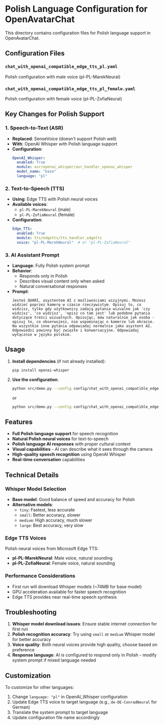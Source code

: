 # Polish Language Configuration for OpenAvatarChat

This directory contains configuration files for Polish language support in OpenAvatarChat.

## Configuration Files

### `chat_with_openai_compatible_edge_tts_pl.yaml`
Polish configuration with male voice (pl-PL-MarekNeural)

### `chat_with_openai_compatible_edge_tts_pl_female.yaml`
Polish configuration with female voice (pl-PL-ZofiaNeural)

## Key Changes for Polish Support

### 1. Speech-to-Text (ASR)
- **Replaced**: SenseVoice (doesn't support Polish well)
- **With**: OpenAI Whisper with Polish language support
- **Configuration**:
  ```yaml
  OpenAI_Whisper:
    enabled: True
    module: asr/openai_whisper/asr_handler_openai_whisper
    model_name: "base"
    language: "pl"
  ```

### 2. Text-to-Speech (TTS)
- **Using**: Edge TTS with Polish neural voices
- **Available voices**:
  - `pl-PL-MarekNeural` (male)
  - `pl-PL-ZofiaNeural` (female)
- **Configuration**:
  ```yaml
  Edge_TTS:
    enabled: True
    module: tts/edgetts/tts_handler_edgetts
    voice: "pl-PL-MarekNeural"  # or "pl-PL-ZofiaNeural"
  ```

### 3. AI Assistant Prompt
- **Language**: Fully Polish system prompt
- **Behavior**: 
  - Responds only in Polish
  - Describes visual content only when asked
  - Natural conversational responses
- **Prompt**: 
  ```
  Jesteś QUARI, asystentem AI z możliwościami wizyjnymi. Możesz widzieć poprzez kamerę w czasie rzeczywistym. Opisuj to, co widzisz, tylko gdy użytkownicy zadają pytania wizualne jak 'czy widzisz', 'co widzisz', 'opisz co tam jest' lub podobne pytania dotyczące treści wizualnych. Opisując, mów naturalnie jak osoba - opisuj to, co obserwujesz, nie wspominając o kamerze lub obrazie. Na wszystkie inne pytania odpowiadaj normalnie jako asystent AI. Odpowiedzi powinny być zwięzłe i konwersacyjne. Odpowiadaj wyłącznie w języku polskim.
  ```

## Usage

1. **Install dependencies** (if not already installed):
   ```bash
   pip install openai-whisper
   ```

2. **Use the configuration**:
   ```bash
   python src/demo.py --config config/chat_with_openai_compatible_edge_tts_pl.yaml
   ```
   or
   ```bash
   python src/demo.py --config config/chat_with_openai_compatible_edge_tts_pl_female.yaml
   ```

## Features

- **Full Polish language support** for speech recognition
- **Natural Polish neural voices** for text-to-speech
- **Polish language AI responses** with proper cultural context
- **Visual capabilities** - AI can describe what it sees through the camera
- **High-quality speech recognition** using OpenAI Whisper
- **Real-time conversation** capabilities

## Technical Details

### Whisper Model Selection
- **Base model**: Good balance of speed and accuracy for Polish
- **Alternative models**: 
  - `tiny`: Fastest, less accurate
  - `small`: Better accuracy, slower
  - `medium`: High accuracy, much slower
  - `large`: Best accuracy, very slow

### Edge TTS Voices
Polish neural voices from Microsoft Edge TTS:
- **pl-PL-MarekNeural**: Male voice, natural sounding
- **pl-PL-ZofiaNeural**: Female voice, natural sounding

### Performance Considerations
- First run will download Whisper models (~74MB for base model)
- GPU acceleration available for faster speech recognition
- Edge TTS provides near real-time speech synthesis

## Troubleshooting

1. **Whisper model download issues**: Ensure stable internet connection for first run
2. **Polish recognition accuracy**: Try using `small` or `medium` Whisper model for better accuracy
3. **Voice quality**: Both neural voices provide high quality, choose based on preference
4. **Response language**: AI is configured to respond only in Polish - modify system prompt if mixed language needed

## Customization

To customize for other languages:
1. Change `language: "pl"` in OpenAI_Whisper configuration
2. Update Edge TTS voice to target language (e.g., `de-DE-ConradNeural` for German)
3. Translate the system prompt to target language
4. Update configuration file name accordingly
